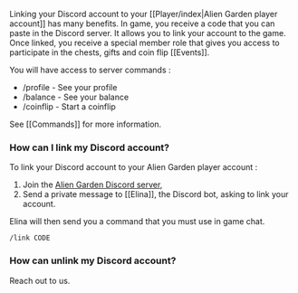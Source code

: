 Linking your Discord account to your [[Player/index|Alien Garden player account]] has many benefits. In game, you receive a code that you can paste in the Discord server. It allows you to link your account to the game. Once linked, you receive a special member role that gives you access to participate in the chests, gifts and coin flip [[Events]]. 

You will have access to server commands : 
* /profile - See your profile 
* /balance - See your balance
* /coinflip - Start a coinflip

See [[Commands]] for more information.
### How can I link my Discord account?

To link your Discord account to your Alien Garden player account :

1. Join the [Alien Garden Discord server](http://discord.aliengarden.com/),
2. Send a private message to [[Elina]], the Discord bot, asking to link your account.

Elina will then send you a command that you must use in game chat.

```
/link CODE
```

### How can unlink my Discord account?

Reach out to us.